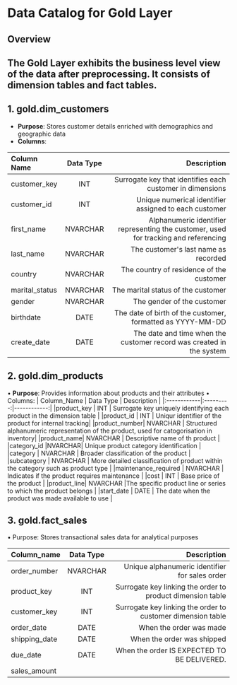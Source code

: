 # Data Catalog for Gold Layer 

## Overview 

The Gold Layer exhibits the business level view of the data after preprocessing. It consists of dimension tables and fact tables. 
---------------------------------------
## 1. gold.dim_customers 
- **Purpose**: Stores customer details enriched with demographics and geographic data
- **Columns**:

| Column Name       | Data Type |                   Description                            |
| :----------       | :-------: | ------------------------------------------------:        |
| customer_key      | INT       | Surrogate key that identifies each customer in dimensions|
|customer_id        | INT       | Unique numerical identifier assigned to each customer| 
| first_name        | NVARCHAR  | Alphanumeric identifier representing the customer, used for tracking and referencing |
|last_name          | NVARCHAR  | The customer's last name as recorded         |
|country            | NVARCHAR  | The country of residence of the customer |
|marital_status     | NVARCHAR | The marital status of the customer  |
|gender         | NVARCHAR | The gender of the customer |
|birthdate |DATE | The date of birth of the customer, formatted as YYYY-MM-DD |
|create_date | DATE | The date and time when the customer record was created in the system |

## 2. gold.dim_products
• **Purpose**: Provides information about products and their attributes 
• Columns: 
| Column_Name | Data Type | Description |
|:------------|:---------:|------------:|
|product_key | INT | Surrogate key uniquely identifying each product in the dimension table |
|product_id | INT | Uniqur identifier of the product for internal tracking|
|product_number| NVARCHAR | Structured alphanumeric representation of the product, used for catogorisation in inventory|
|product_name| NVARCHAR | Descriptive name of th product |
|category_id |NVARCHAR| Unique product category identification |
|category | NVARCHAR | Broader classification of the product |
|subcategory | NVARCHAR | More detailed classification of product within the category such as product type |
|maintenance_required | NVARCHAR | Indicates if the product requires maintenance |
|cost | INT | Base price of the product |
|product_line| NVARCHAR |The specific product line or series to which the product belongs |
|start_date | DATE | The date when the product was made available to use |

## 3. gold.fact_sales 
• Purpose: Stores transactional sales data for analytical purposes

|Column_name | Data Type | Description |
|:----------|:----------:|------------:|
|order_number | NVARCHAR | Unique alphanumeric identifier for sales order |
|product_key | INT | Surrogate key linking the order to product dimension table|
|customer_key|INT| Surrogate key linking the order to customer dimension table|
|order_date|DATE| When the order was made|
|shipping_date|DATE| When the order was shipped|
|due_date|DATE|When the order IS EXPECTED TO BE DELIVERED.|
|sales_amount|


